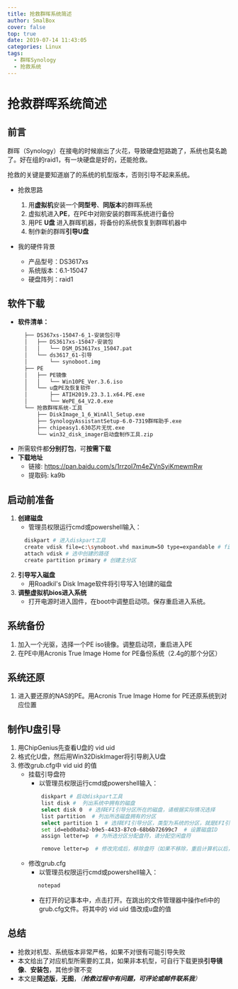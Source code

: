 ```yaml
---
title: 抢救群晖系统简述
author: SmalBox
cover: false
top: true
date: 2019-07-14 11:43:05
categories: Linux
tags:
  - 群晖Synology
  - 抢救系统
---
```

# 抢救群晖系统简述

## **前言**

群晖（Synology）在接电的时候崩出了火花，导致硬盘短路跪了，系统也莫名跪了。好在组的raid1，有一块硬盘是好的，还能抢救。

抢救的关键是要知道崩了的系统的机型版本，否则引导不起来系统。

   - 抢救思路
      1. 用**虚拟机**安装一个**同型号**、**同版本**的群晖系统
      2. 虚拟机进入**PE**，在PE中对刚安装的群晖系统进行备份
      3. 用PE **U盘** 进入群晖机器，将备份的系统恢复到群晖机器中
      4. 制作新的群晖**引导U盘**

   - 我的硬件背景
      - 产品型号：DS3617xs
      - 系统版本：6.1-15047
      - 硬盘阵列：raid1

## **软件下载**
   - **软件清单：**
      ``` bash
        ├── DS367xs-15047-6_1-安装包引导
        │   ├── DS3617xs-15047-安装包
        │   │   └── DSM_DS3617xs_15047.pat
        │   └── ds3617_61-引导
        │       └── synoboot.img
        ├── PE
        │   ├── PE镜像
        │   │   └── Win10PE_Ver.3.6.iso
        │   └── u盘PE及恢复软件
        │       ├── ATIH2019.23.3.1.x64.PE.exe
        │       └── WePE_64_V2.0.exe
        └── 抢救群晖系统-工具
            ├── DiskImage_1_6_WinAll_Setup.exe
            ├── SynologyAssistantSetup-6.0-7319群晖助手.exe
            ├── chipeasy1.630芯片无忧.exe
            └── win32_disk_imager启动盘制作工具.zip
      ```
   - 所需软件都**分别打包**，可**按需下载**
   - **下载地址**
      - 链接: https://pan.baidu.com/s/1rrzoI7m4eZVnSyiKmewmRw 
      - 提取码: ka9b

## **启动前准备**

   1. **创建磁盘**
      - 管理员权限运行cmd或powershell输入：
      ``` bash
        diskpart # 进入diskpart工具
        create vdisk file=c:\synoboot.vhd maximum=50 type=expandable # file后路径填一个本机可用路径即可
        attach vdisk # 选中创建的路径
        create partition primary # 创建主分区
      ```
   2. **引导写入磁盘**
      - 用Roadkil's Disk Image软件将引导写入1创建的磁盘
   3. **调整虚拟机bios进入系统**
      - 打开电源时进入固件，在boot中调整启动项。保存重启进入系统。

## **系统备份**

   1. 加入一个光驱，选择一个PE iso镜像。调整启动项，重启进入PE
   2. 在PE中用Acronis True Image Home for PE备份系统（2.4g的那个分区）

## **系统还原**

   1. 进入要还原的NAS的PE。用Acronis True Image Home for PE还原系统到对应位置

## **制作U盘引导**

   1. 用ChipGenius先查看U盘的 vid uid
   2. 格式化U盘，然后用Win32DiskImager将引导刷入U盘
   3. 修改grub.cfg中 vid uid 的值
      - 挂载引导盘符
        - 以管理员权限运行cmd或powershell输入：
        ``` bash
            diskpart # 启动diskpart工具
            list disk #  列出系统中拥有的磁盘
            select disk 0  # 选择EFI引导分区所在的磁盘，请根据实际情况选择
            list partition  # 列出所选磁盘拥有的分区
            select partition 1  # 选择EFI引导分区，类型为系统的分区，就是EFI引导分区
            set id=ebd0a0a2-b9e5-4433-87c0-68b6b72699c7  # 设置磁盘ID
            assign letter=p  # 为所选分区分配盘符，请分配空闲盘符

            remove letter=p  # 修改完成后，移除盘符（如果不移除，重启计算机以后，会自动移除）
        ```
      - 修改grub.cfg
         - 以管理员权限运行cmd或powershell输入：
         ``` bash
            notepad
         ```
         - 在打开的记事本中，点击打开。在跳出的文件管理器中操作efi中的grub.cfg文件。将其中的 vid uid 值改成u盘的值

## **总结**

   - 抢救对机型、系统版本非常严格，如果不对很有可能引导失败
   - 本文给出了对应机型所需要的工具，如果非本机型，可自行下载更换**引导镜像**、**安装包**，其他步骤不变
   - 本文是**简述版**，**无图**，*（**抢救过程中有问题，可评论或邮件联系我**）*
